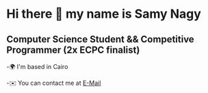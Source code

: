 <h1> Hi there 👋 my name is Samy Nagy </h1>

<h2> Computer Science Student && Competitive Programmer (2x ECPC finalist)</h2>


-🌍  I'm based in Cairo


-✉️  You can contact me at [E-Mail](mailto:samynagy95@gmail.com)



<!--
**samynagy/samynagy** is a ✨ _special_ ✨ repository because its `README.md` (this file) appears on your GitHub profile.

Here are some ideas to get you started:

- 🔭 I’m currently working on ...
- 🌱 I’m currently learning ...
- 👯 I’m looking to collaborate on ...
- 🤔 I’m looking for help with ...
- 💬 Ask me about ...
- 📫 How to reach me: ...
- 😄 Pronouns: ...
- ⚡ Fun fact: ...
-->
